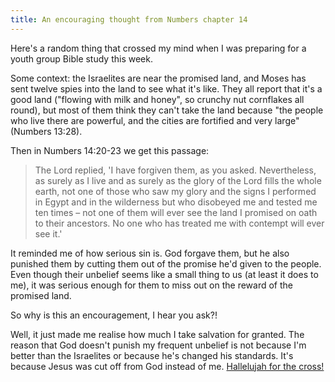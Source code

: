 ```yaml
---
title: An encouraging thought from Numbers chapter 14
---
```


Here's a random thing that crossed my mind when I was preparing for a youth group Bible study this week.

Some context: the Israelites are near the promised land, and Moses has sent twelve spies into the land to see what it's like. They all report that it's a good land ("flowing with milk and honey", so crunchy nut cornflakes all round), but most of them think they can't take the land because "the people who live there are powerful, and the cities are fortified and very large" (Numbers 13:28).

Then in Numbers 14:20-23 we get this passage:

> The Lord replied, 'I have forgiven them, as you asked. Nevertheless, as surely as I live and as surely as the glory of the Lord fills the whole earth, not one of those who saw my glory and the signs I performed in Egypt and in the wilderness but who disobeyed me and tested me ten times – not one of them will ever see the land I promised on oath to their ancestors. No one who has treated me with contempt will ever see it.'

It reminded me of how serious sin is. God forgave them, but he also punished them by cutting them out of the promise he'd given to the people. Even though their unbelief seems like a small thing to us (at least it does to me), it was serious enough for them to miss out on the reward of the promised land.

So why is this an encouragement, I hear you ask?!

Well, it just made me realise how much I take salvation for granted. The reason that God doesn't punish my frequent unbelief is not because I'm better than the Israelites or because he's changed his standards. It's because Jesus was cut off from God instead of me. [Hallelujah for the cross!](https://youtu.be/L7NJc1_t6q0)
